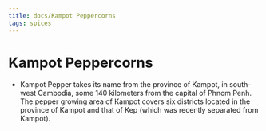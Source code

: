 ```yaml
---
title: docs/Kampot Peppercorns
tags: spices
---
```


# Kampot Peppercorns
- Kampot Pepper takes its name from the province of Kampot, in south-west Cambodia, some 140 kilometers from the capital of Phnom Penh. The pepper growing area of Kampot covers six districts located in the province of Kampot and that of Kep (which was recently separated from Kampot).